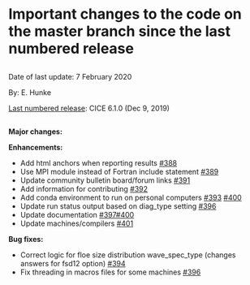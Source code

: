 # Important changes to the code on the master branch since the last numbered release
 
## 

Date of last update:  7 February 2020

By:  E. Hunke

[Last numbered release](https://github.com/CICE-Consortium/CICE/releases): CICE 6.1.0 (Dec 9, 2019)

## 

**Major changes:**


**Enhancements:**
* Add html anchors when reporting results [#388](https://github.com/CICE-Consortium/CICE/pull/388)
* Use MPI module instead of Fortran include statement [#389](https://github.com/CICE-Consortium/CICE/pull/389)
* Update community bulletin board/forum links [#391](https://github.com/CICE-Consortium/CICE/pull/391)
* Add information for contributing [#392](https://github.com/CICE-Consortium/CICE/pull/392)
* Add conda environment to run on personal computers [#393](https://github.com/CICE-Consortium/CICE/pull/393) [#400](https://github.com/CICE-Consortium/CICE/pull/400)
* Update run status output based on diag_type setting [#396](https://github.com/CICE-Consortium/CICE/pull/396)
* Update documentation [#397](https://github.com/CICE-Consortium/CICE/pull/397)[#400](https://github.com/CICE-Consortium/CICE/pull/400)
* Update machines/compilers [#401](https://github.com/CICE-Consortium/CICE/pull/401)

**Bug fixes:**
* Correct logic for floe size distribution wave_spec_type (changes answers for fsd12 option) [#394](https://github.com/CICE-Consortium/CICE/pull/394)
* Fix threading in macros files for some machines [#396](https://github.com/CICE-Consortium/CICE/pull/396)
